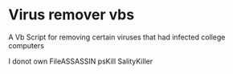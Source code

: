 # Virus remover vbs
A Vb Script for removing certain viruses that had infected college computers


I donot own
FileASSASSIN
psKill
SalityKiller

